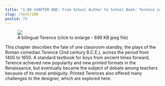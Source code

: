 ```yaml
---
title: "1.00 CHAPTER ONE: From School Author to School Book: Terence in Manuscript and Print"
slug: /text/100
postid: 79
---
```

<figure class="mkdn-figure">
    <div onClick="createLightbox('/images_full/1.00_Chapter_One/Case-Y-672.T3058,-Il-Terentio-latino-comentato-in-lingua-toscana,-spine,-binding.jpg')" data="/images_full/0.00_Introduction/Wing-ZP-535.D175Negrotitle.jpg" class="mkdn-image-link" id="lbimage">
    <img class="mkdn-image" src="/images_full/1.00_Chapter_One/Case-Y-672.T3058,-Il-Terentio-latino-comentato-in-lingua-toscana,-spine,-binding.jpg" />
    <figcaption class="mkdn-figcaption">A bilingual Terence (click to enlarge - 689 KB jpeg file)</figcaption>
    </div>
</figure>

This chapter describes the fate of one classroom standby, the plays of the Roman comedian Terence (2nd century B.C.E.), across the period from 1400 to 1650. A standard textbook for boys from ancient times forward, Terence achieved new popularity and new printed formats in the Renaissance, but eventually became the subject of debate among teachers because of its moral ambiguity. Printed Terences also offered many challenges to the designer, which are explored here.
